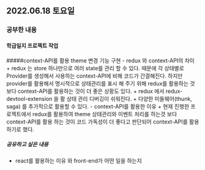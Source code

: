## 2022.06.18 토요일
### 공부한 내용
#### 학급일지 프로젝트 작업 
#####context-API를 활용 theme 변경 기능 구현
      - redux 와 context-API의 차이 
        + redux 는 store 하나만으로 여러 state를 관리 할 수 있다. 때문에 각 상태별로 Provider를 생성해서 사용하는 context-API에 비해 코드가 간결해진다. 하지만 provider를 활용해서 명시적으로 상태관리를 표시 해 주기 위해 redux를 활용하는 것 보다 context-API를 활용하는 것이 더 좋은 상황도 있다.
        + redux 에서 redux-devtool-extension 을 활 상태 관리 디버깅이 쉬워진다.
        + 다양한 미들웨어(thunk, saga) 를 추가적으로 활용할 수 있다.
      - context-API를 활용한 이유
        + 현재 진행한 프로젝트에서 redux를 활용하여 theme 상태관리와 이벤트 처리를 하는것 보다 context-API를 활용 하는 것이 코드 가독성이 더 좋다고 판단되어 context-API를 활용하기로 했다.
##### 공유하고 싶은 내용
- react를 활용하는 이유 와 front-end가 어떤 일을 하는지
<br>